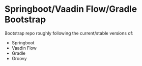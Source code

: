 # Springboot/Vaadin Flow/Gradle Bootstrap

Bootstrap repo roughly following the current/stable versions of:

- Springboot
- Vaadin Flow
- Gradle
- Groovy
